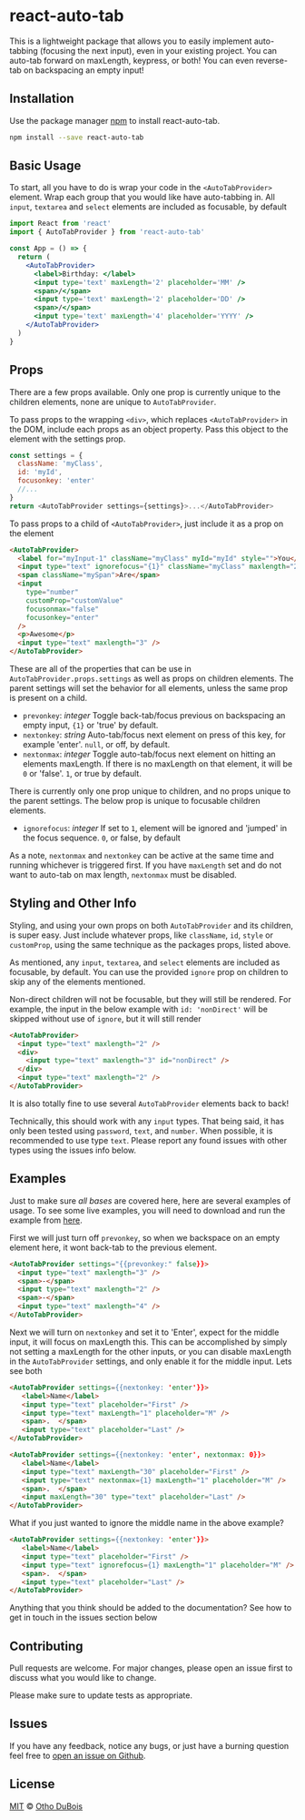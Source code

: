 # react-auto-tab

This is a lightweight package that allows you to easily implement auto-tabbing (focusing the next input), even in your existing project. You can auto-tab forward on maxLength, keypress, or both! You can even reverse-tab on backspacing an empty input!

## Installation

Use the package manager [npm](https://www.npmjs.com/get-npm) to install react-auto-tab.

```bash
npm install --save react-auto-tab
```

## Basic Usage

To start, all you have to do is wrap your code in the `<AutoTabProvider>` element. Wrap each group that you would like have auto-tabbing in. All `input`, `textarea` and `select` elements are included as focusable, by default

```jsx
import React from 'react'
import { AutoTabProvider } from 'react-auto-tab'

const App = () => {
  return (
    <AutoTabProvider>
      <label>Birthday: </label>
      <input type='text' maxLength='2' placeholder='MM' />
      <span>/</span>
      <input type='text' maxLength='2' placeholder='DD' />
      <span>/</span>
      <input type='text' maxLength='4' placeholder='YYYY' />
    </AutoTabProvider>
  )
}
```

## Props

There are a few props available. Only one prop is currently unique to the children elements, none are unique to `AutoTabProvider`.

To pass props to the wrapping `<div>`, which replaces `<AutoTabProvider>` in the DOM, include each props as an object property. Pass this object to the element with the settings prop.

```javascript
const settings = {
  className: 'myClass',
  id: 'myId',
  focusonkey: 'enter'
  //...
}
return <AutoTabProvider settings={settings}>...</AutoTabProvider>
```

To pass props to a child of `<AutoTabProvider>`, just include it as a prop on the element

```html
<AutoTabProvider>
  <label for="myInput-1" className="myClass" myId="myId" style="">You</label>
  <input type="text" ignorefocus="{1}" className="myClass" maxlength="2" />
  <span className="mySpan">Are</span>
  <input
    type="number"
    customProp="customValue"
    focusonmax="false"
    focusonkey="enter"
  />
  <p>Awesome</p>
  <input type="text" maxlength="3" />
</AutoTabProvider>
```

These are all of the properties that can be use in `AutoTabProvider.props.settings` as well as props on children elements. The parent settings will set the behavior for all elements, unless the same prop is present on a child.

- `prevonkey`: _integer_ Toggle back-tab/focus previous on backspacing an empty input, `{1}` or 'true' by default.
- `nextonkey`: _string_ Auto-tab/focus next element on press of this key, for example 'enter'. `null`, or off, by default.
- `nextonmax`: _integer_ Toggle auto-tab/focus next element on hitting an elements maxLength. If there is no maxLength on that element, it will be `0` or 'false'. `1`, or true by default.

There is currently only one prop unique to children, and no props unique to the parent settings. The below prop is unique to focusable children elements.

- `ignorefocus`: _integer_ If set to `1`, element will be ignored and 'jumped' in the focus sequence. `0`, or false, by default

As a note, `nextonmax` and `nextonkey` can be active at the same time and running whichever is triggered first. If you have `maxLength` set and do not want to auto-tab on max length, `nextonmax` must be disabled.

## Styling and Other Info

Styling, and using your own props on both `AutoTabProvider` and its children, is super easy. Just include whatever props, like `className`, `id`, `style` or `customProp`, using the same technique as the packages props, listed above.

As mentioned, any `input`, `textarea`, and `select` elements are included as focusable, by default. You can use the provided `ignore` prop on children to skip any of the elements mentioned.

Non-direct children will not be focusable, but they will still be rendered. For example, the input in the below example with `id: 'nonDirect'` will be skipped without use of `ignore`, but it will still render

```html
<AutoTabProvider>
  <input type="text" maxlength="2" />
  <div>
    <input type="text" maxlength="3" id="nonDirect" />
  </div>
  <input type="text" maxlength="2" />
</AutoTabProvider>
```

It is also totally fine to use several `AutoTabProvider` elements back to back!

Technically, this should work with any `input` types. That being said, it has only been tested using `password`, `text`, and `number`. When possible, it is recommended to use type `text`. Please report any found issues with other types using the issues info below.

## Examples

Just to make sure _all bases_ are covered here, here are several examples of usage. To see some live examples, you will need to download and run the example from [here](https://github.com/okdv/react-auto-tab).

First we will just turn off `prevonkey`, so when we backspace on an empty element here, it wont back-tab to the previous element.

```html
<AutoTabProvider settings="{{prevonkey:" false}}>
  <input type="text" maxlength="3" />
  <span>-</span>
  <input type="text" maxlength="2" />
  <span>-</span>
  <input type="text" maxlength="4" />
</AutoTabProvider>
```

Next we will turn on `nextonkey` and set it to 'Enter', expect for the middle input, it will focus on maxLength this. This can be accomplished by simply not setting a maxLength for the other inputs, or you can disable maxLength in the `AutoTabProvider` settings, and only enable it for the middle input. Lets see both

```html
<AutoTabProvider settings={{nextonkey: 'enter'}}>
   <label>Name</label>
   <input type="text" placeholder="First" />
   <input type="text" maxLength="1" placeholder="M" />
   <span>.  </span>
   <input type="text" placeholder="Last" />
</AutoTabProvider>

<AutoTabProvider settings={{nextonkey: 'enter', nextonmax: 0}}>
   <label>Name</label>
   <input type="text" maxLength="30" placeholder="First" />
   <input type="text" nextonmax={1} maxLength="1" placeholder="M" />
   <span>.  </span>
   <input maxLength="30" type="text" placeholder="Last" />
</AutoTabProvider>
```

What if you just wanted to ignore the middle name in the above example?

```html
<AutoTabProvider settings={{nextonkey: 'enter'}}>
   <label>Name</label>
   <input type="text" placeholder="First" />
   <input type="text" ignorefocus={1} maxLength="1" placeholder="M" />
   <span>.  </span>
   <input type="text" placeholder="Last" />
</AutoTabProvider>
```

Anything that you think should be added to the documentation? See how to get in touch in the issues section below

## Contributing

Pull requests are welcome. For major changes, please open an issue first to discuss what you would like to change.

Please make sure to update tests as appropriate.

## Issues

If you have any feedback, notice any bugs, or just have a burning question feel free to [open an issue on Github](https://github.com/okdv/react-auto-tab/issues).

## License

[MIT](https://github.com/okdv/react-auto-tab/blob/master/LICENSE.txt) © [Otho DuBois](https://github.com/okdv)

